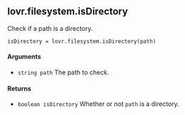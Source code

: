 <!--
category: reference
-->

lovr.filesystem.isDirectory
---

Check if a path is a directory.

    isDirectory = lovr.filesystem.isDirectory(path)

#### Arguments

- `string path` The path to check.

#### Returns

- `boolean isDirectory` Whether or not `path` is a directory.
